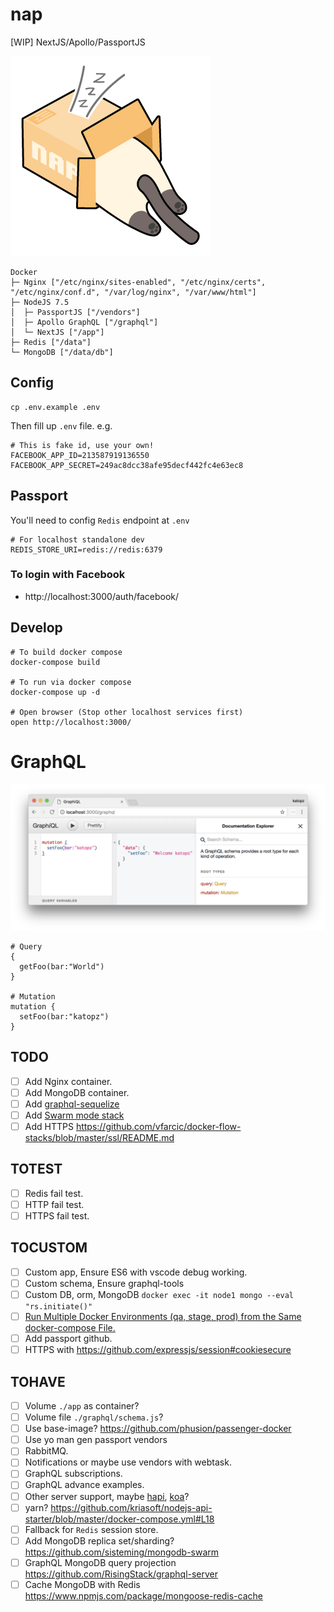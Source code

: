 # nap
[WIP] NextJS/Apollo/PassportJS

![](art/nap-logo.png)

```
Docker
├─ Nginx ["/etc/nginx/sites-enabled", "/etc/nginx/certs", "/etc/nginx/conf.d", "/var/log/nginx", "/var/www/html"]
├─ NodeJS 7.5
│  ├─ PassportJS ["/vendors"]
│  ├─ Apollo GraphQL ["/graphql"]
│  └─ NextJS ["/app"]
├─ Redis ["/data"]
└─ MongoDB ["/data/db"]
```

## Config
```shell
cp .env.example .env
```
Then fill up `.env` file. e.g.
```shell
# This is fake id, use your own!
FACEBOOK_APP_ID=213587919136550
FACEBOOK_APP_SECRET=249ac8dcc38afe95decf442fc4e63ec8
```

## Passport
You'll need to config `Redis` endpoint at `.env`
```shell
# For localhost standalone dev
REDIS_STORE_URI=redis://redis:6379
```
### To login with Facebook
- http://localhost:3000/auth/facebook/

## Develop
```shell
# To build docker compose
docker-compose build

# To run via docker compose
docker-compose up -d

# Open browser (Stop other localhost services first)
open http://localhost:3000/
```

# GraphQL
![](art/graphql.png)
```
# Query
{
  getFoo(bar:"World")
}

# Mutation
mutation {
  setFoo(bar:"katopz")
}
```

## TODO
- [ ] Add Nginx container.
- [ ] Add MongoDB container.
- [ ] Add [graphql-sequelize](https://github.com/mickhansen/graphql-sequelize)
- [ ] Add [Swarm mode stack](https://gist.githubusercontent.com/katopz/e4d5cf402a53c4a002a657c4c4f67a3f/raw/077ac9057c789f49a366563941dd749827d52e3d/setup-swarm-stack.sh)
- [ ] Add HTTPS https://github.com/vfarcic/docker-flow-stacks/blob/master/ssl/README.md

## TOTEST
- [ ] Redis fail test.
- [ ] HTTP fail test.
- [ ] HTTPS fail test.

## TOCUSTOM
- [ ] Custom app, Ensure ES6 with vscode debug working.
- [ ] Custom schema, Ensure graphql-tools
- [ ] Custom DB, orm, MongoDB `docker exec -it node1 mongo --eval "rs.initiate()"`
- [ ] [Run Multiple Docker Environments (qa, stage, prod) from the Same docker-compose File.](http://staxmanade.com/2016/07/run-multiple-docker-environments--qa--beta--prod--from-the-same-docker-compose-file-/)
- [ ] Add passport github.
- [ ] HTTPS with https://github.com/expressjs/session#cookiesecure

## TOHAVE
- [ ] Volume `./app` as container?
- [ ] Volume file `./graphql/schema.js`?
- [ ] Use base-image? https://github.com/phusion/passenger-docker
- [ ] Use yo man gen passport vendors
- [ ] RabbitMQ.
- [ ] Notifications or maybe use vendors with webtask.
- [ ] GraphQL subscriptions.
- [ ] GraphQL advance examples.
- [ ] Other server support, maybe [hapi](https://github.com/RisingStack/graffiti#hapi), [koa](https://github.com/RisingStack/graffiti#koa)?
- [ ] yarn? https://github.com/kriasoft/nodejs-api-starter/blob/master/docker-compose.yml#L18
- [ ] Fallback for `Redis` session store.
- [ ] Add MongoDB replica set/sharding? https://github.com/sisteming/mongodb-swarm
- [ ] GraphQL MongoDB query projection https://github.com/RisingStack/graphql-server
- [ ] Cache MongoDB with Redis https://www.npmjs.com/package/mongoose-redis-cache